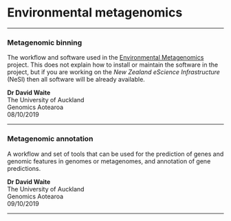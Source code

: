 # Environmental metagenomics

----

### Metagenomic binning

The workflow and software used in the [Environmental Metagenomics](https://www.genomics-aotearoa.org.nz/projects/environmental-metagenomics) project. This does not explain how to install or maintain the software in the project, but if you are working on the *New Zealand eScience Infrastructure* (NeSI) then all software will be already available.

**Dr David Waite**<BR>
The University of Auckland <BR>
Genomics Aotearoa<BR>
08/10/2019

----

### Metagenomic annotation

A workflow and set of tools that can be used for the prediction of genes and genomic features in genomes or metagenomes, and annotation of gene predictions.

**Dr David Waite**<BR>
The University of Auckland <BR>
Genomics Aotearoa<BR>
09/10/2019

----